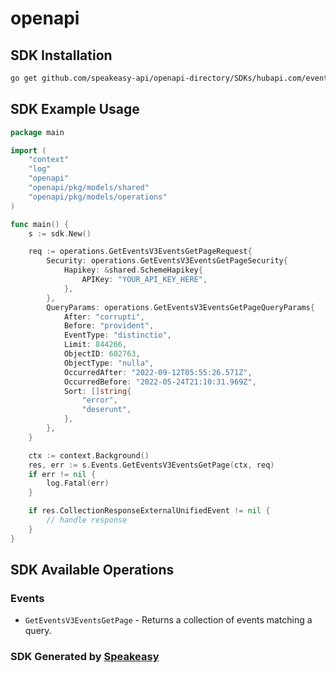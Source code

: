 # openapi

<!-- Start SDK Installation -->
## SDK Installation

```bash
go get github.com/speakeasy-api/openapi-directory/SDKs/hubapi.com/events/v3/go
```
<!-- End SDK Installation -->

## SDK Example Usage
<!-- Start SDK Example Usage -->
```go
package main

import (
    "context"
    "log"
    "openapi"
    "openapi/pkg/models/shared"
    "openapi/pkg/models/operations"
)

func main() {
    s := sdk.New()

    req := operations.GetEventsV3EventsGetPageRequest{
        Security: operations.GetEventsV3EventsGetPageSecurity{
            Hapikey: &shared.SchemeHapikey{
                APIKey: "YOUR_API_KEY_HERE",
            },
        },
        QueryParams: operations.GetEventsV3EventsGetPageQueryParams{
            After: "corrupti",
            Before: "provident",
            EventType: "distinctio",
            Limit: 844266,
            ObjectID: 602763,
            ObjectType: "nulla",
            OccurredAfter: "2022-09-12T05:55:26.571Z",
            OccurredBefore: "2022-05-24T21:10:31.969Z",
            Sort: []string{
                "error",
                "deserunt",
            },
        },
    }

    ctx := context.Background()
    res, err := s.Events.GetEventsV3EventsGetPage(ctx, req)
    if err != nil {
        log.Fatal(err)
    }

    if res.CollectionResponseExternalUnifiedEvent != nil {
        // handle response
    }
}
```
<!-- End SDK Example Usage -->

<!-- Start SDK Available Operations -->
## SDK Available Operations


### Events

* `GetEventsV3EventsGetPage` - Returns a collection of events matching a query.
<!-- End SDK Available Operations -->

### SDK Generated by [Speakeasy](https://docs.speakeasyapi.dev/docs/using-speakeasy/client-sdks)
